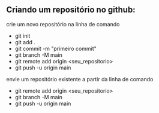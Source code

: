 ## Criando um repositório no github:

crie um novo repositório na linha de comando

* git init 
* git add .
* git commit -m "primeiro commit" 
* git branch -M main 
* git remote add origin <seu_repositorio>
* git push -u origin main

envie um repositório existente a partir da linha de comando

* git remote add origin <seu_repositorio>
* git branch -M main
* git push -u origin main
